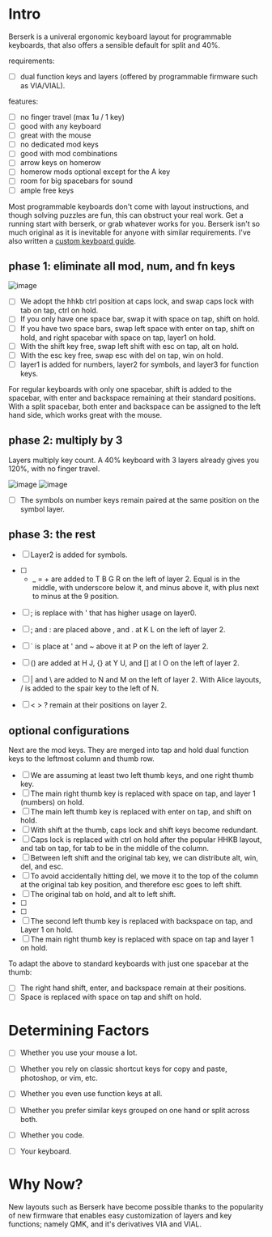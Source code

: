 # Intro
Berserk is a univeral ergonomic keyboard layout for programmable keyboards, that also offers a sensible default for split and 40%. 


requirements:

- [ ] dual function keys and layers (offered by programmable firmware such as VIA/VIAL).

features:

- [ ] no finger travel (max 1u / 1 key)
- [ ] good with any keyboard
- [ ] great with the mouse
- [ ] no dedicated mod keys
- [ ] good with mod combinations
- [ ] arrow keys on homerow
- [ ] homerow mods optional except for the A key
- [ ] room for big spacebars for sound
- [ ] ample free keys

Most programmable keyboards don't come with layout instructions, and though solving puzzles are fun, this can obstruct your real work. Get a running start with berserk, or grab whatever works for you. Berserk isn't so much original as it is inevitable for anyone with similar requirements. I've also written a [custom keyboard guide](https://github.com/johans-work/custom-keyboard-guide). 

## phase 1: eliminate all mod, num, and fn keys

![image](https://github.com/johans-work/berserk/assets/108384802/a668aacc-a49a-4440-bbb3-f735956d37f9)

- [ ] We adopt the hhkb ctrl position at caps lock, and swap caps lock with tab on tap, ctrl on hold.
- [ ] If you only have one space bar, swap it with space on tap, shift on hold.
- [ ] If you have two space bars, swap left space with enter on tap, shift on hold, and right spacebar with space on tap, layer1 on hold.
- [ ] With the shift key free, swap left shift with esc on tap, alt on hold.
- [ ] With the esc key free, swap esc with del on tap, win on hold.
- [ ] layer1 is added for numbers, layer2 for symbols, and layer3 for function keys.

For regular keyboards with only one spacebar, shift is added to the spacebar, with enter and backspace remaining at their standard positions. With a split spacebar, both enter and backspace can be assigned to the left hand side, which works great with the mouse.

## phase 2: multiply by 3

Layers multiply key count. A 40% keyboard with 3 layers already gives you 120%, with no finger travel.

![image](https://github.com/johans-work/berserk/assets/108384802/7c697354-d504-4b42-a7bf-f9dd31bbbaef)
![image](https://github.com/johans-work/berserk/assets/108384802/86fe64f5-8e4a-407f-a566-f8c986bc50f6)


- [ ] The symbols on number keys remain paired at the same position on the symbol layer.

## phase 3: the rest

- [ ] Layer2 is added for symbols.

- [ ] - _ = + are added to T B G R on the left of layer 2. Equal is in the middle, with underscore below it, and minus above it, with plus next to minus at the 9 position.
- [ ] ; is replace with ' that has higher usage on layer0.
- [ ] ; and : are placed above , and . at K L on the left of layer 2.
- [ ] ` is place at ' and ~ above it at P on the left of layer 2.  
- [ ] () are added at H J, {} at Y U, and [] at I O on the left of layer 2. 
- [ ] | and \ are added to N and M on the left of layer 2. With Alice layouts, / is added to the spair key to the left of N.
- [ ] < > ? remain at their positions on layer 2.

## optional configurations

Next are the mod keys. They are merged into tap and hold dual function keys to the leftmost column and thumb row.

- [ ] We are assuming at least two left thumb keys, and one right thumb key.
- [ ] The main right thumb key is replaced with space on tap, and layer 1 (numbers) on hold.
- [ ] The main left thumb key is replaced with enter on tap, and shift on hold.
- [ ] With shift at the thumb, caps lock and shift keys become redundant.
- [ ] Caps lock is replaced with ctrl on hold after the popular HHKB layout, and tab on tap, for tab to be in the middle of the column.
- [ ] Between left shift and the original tab key, we can distribute alt, win, del, and esc.
- [ ] To avoid accidentally hitting del, we move it to the top of the column at the original tab key position, and therefore esc goes to left shift.
- [ ] The original tab on hold, and alt to left shift.
- [ ] 
- [ ] 
- [ ] The second left thumb key is replaced with backspace on tap, and Layer 1 on hold.
- [ ] The main right thumb key is replaced with space on tap and layer 1 on hold.

To adapt the above to standard keyboards with just one spacebar at the thumb:

- [ ] The right hand shift, enter, and backspace remain at their positions.
- [ ] Space is replaced with space on tap and shift on hold.

# Determining Factors

- [ ] Whether you use your mouse a lot.
- [ ] Whether you rely on classic shortcut keys for copy and paste, photoshop, or vim, etc.
- [ ] Whether you even use function keys at all.
- [ ] Whether you prefer similar keys grouped on one hand or split across both.
- [ ] Whether you code.
- [ ] Your keyboard.



# Why Now?

New layouts such as Berserk have become possible thanks to the popularity of new firmware that enables easy customization of layers and key functions; namely QMK, and it's derivatives VIA and VIAL.






